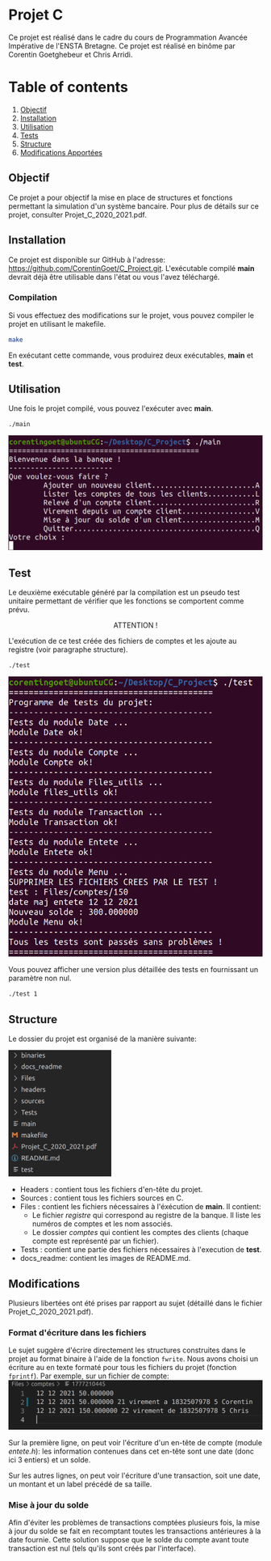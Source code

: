 # Projet C

Ce projet est réalisé dans le cadre du cours de Programmation Avancée Impérative de l'ENSTA Bretagne.
Ce projet est réalisé en binôme par Corentin Goetghebeur et Chris Arridi.

# Table of contents
1. [Objectif](#objectif)
2. [Installation](#installation)
3. [Utilisation](#utilisation)
4. [Tests](#test)
5. [Structure](#structure)
6. [Modifications Apportées](#modifications)

## Objectif
Ce projet a pour objectif la mise en place de structures et fonctions permettant la simulation d'un système bancaire.
Pour plus de détails sur ce projet, consulter Projet_C_2020_2021.pdf.

## Installation
Ce projet est disponible sur GitHub à l'adresse: https://github.com/CorentinGoet/C_Project.git. L'exécutable compilé **main** devrait déjà être utilisable dans l'état ou vous l'avez téléchargé.

### Compilation
Si vous effectuez des modifications sur le projet, vous pouvez compiler le projet en utilisant le makefile.
```bash
make
```
En exécutant cette commande, vous produirez deux exécutables, **main** et **test**.

## Utilisation
Une fois le projet compilé, vous pouvez l'exécuter avec **main**.
```bash
./main
```
<img src="docs_readme/main_c_project.png" >


## Test
Le deuxième exécutable généré par la compilation est un pseudo test unitaire permettant de vérifier que les fonctions se comportent comme prévu.

<p align=center>ATTENTION !<p>

L'exécution de ce test créée des fichiers de comptes et les ajoute au registre (voir paragraphe structure).
```bash
./test
```

<img src="docs_readme/test_c_project.png">

Vous pouvez afficher une version plus détaillée des tests en fournissant un paramètre non nul.

```bash
./test 1
```

## Structure
Le dossier du projet est organisé de la manière suivante:

<img src="docs_readme/structure_c_project.png" height=250/>

* Headers : contient tous les fichiers d'en-tête du projet.
* Sources : contient tous les fichiers sources en C.
* Files : contient les fichiers nécessaires à l'éxécution de **main**. Il contient:
    * Le fichier _registre_ qui correspond au registre de la banque. Il liste les numéros de comptes et les nom associés.
    * Le dossier _comptes_ qui contient les comptes des clients (chaque compte est représenté par un fichier).
* Tests : contient une partie des fichiers nécessaires à l'execution de **test**.
* docs_readme: contient les images de README.md.


## Modifications
Plusieurs libertées ont été prises par rapport au sujet (détaillé dans le fichier Projet_C_2020_2021.pdf).

### Format d'écriture dans les fichiers
Le sujet suggère d'écrire directement les structures construites dans le projet au format binaire à l'aide de la fonction `fwrite`. Nous avons choisi un écriture au en texte formaté pour tous les fichiers du projet (fonction `fprintf`).
Par exemple, sur un fichier de compte:
<img src="docs_readme/comptes_c_project.png">

Sur la première ligne, on peut voir l'écriture d'un en-tête de compte (module _entete.h_): les information contenues dans cet en-tête sont une date (donc ici 3 entiers) et un solde.

Sur les autres lignes, on peut voir l'écriture d'une transaction, soit une date, un montant et un label précédé de sa taille.

### Mise à jour du solde

Afin d'éviter les problèmes de transactions comptées plusieurs fois, la mise à jour du solde se fait en recomptant toutes les transactions antérieures à la date fournie. Cette solution suppose que le solde du compte avant toute transaction est nul (tels qu'ils sont créés par l'interface).



